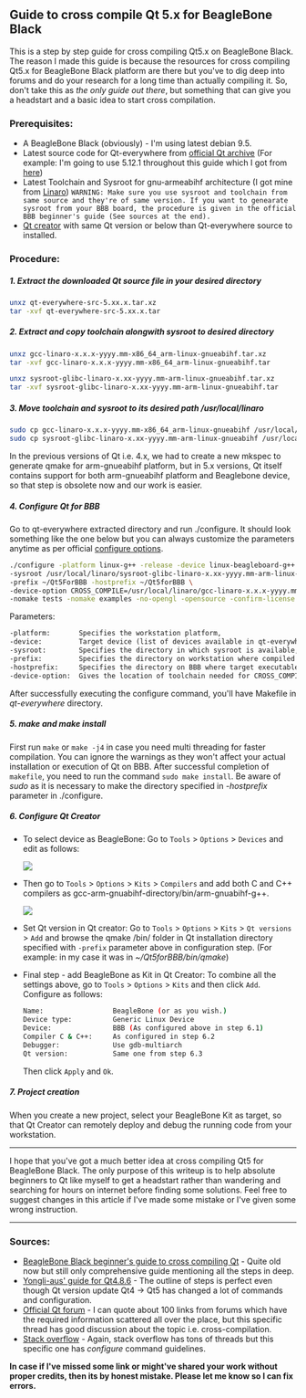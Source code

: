## Guide to cross compile Qt 5.x for BeagleBone Black 
This is a step by step guide for cross compiling Qt5.x on BeagleBone Black. The reason I made this guide is because the resources for cross compiling Qt5.x for BeagleBone Black platform are there but you've to dig deep into forums and do your research for a long time than actually compiling it. So, don't take this as *the only guide out there*, but something that can give you a headstart and a basic idea to start cross compilation.

### Prerequisites:
- A BeagleBone Black (obviously) - I'm using latest debian 9.5. 
- Latest source code for Qt-everywhere from [official Qt archive](https://download.qt.io/archive/qt/) (For example: I'm going to use 5.12.1 throughout this guide which I got from [here](https://download.qt.io/archive/qt/5.12/5.12.1/single/))
- Latest Toolchain and Sysroot for gnu-armeabihf architecture (I got mine from [Linaro](https://releases.linaro.org/components/toolchain/binaries/latest-7/arm-linux-gnueabihf/)) 
`WARNING: Make sure you use sysroot and toolchain from same source and they're of same version. If you want to genearate sysroot from your BBB board, the procedure is given in the official BBB beginner's guide (See sources at the end).`
- [Qt creator](https://www.qt.io/offline-installers) with same Qt version or below than Qt-everywhere source to installed. 

### Procedure:
##### 1. Extract the downloaded Qt source file in your desired directory
```sh
unxz qt-everywhere-src-5.xx.x.tar.xz
tar -xvf qt-everywhere-src-5.xx.x.tar
```

##### 2. Extract and copy toolchain alongwith sysroot to desired directory
```sh
unxz gcc-linaro-x.x.x-yyyy.mm-x86_64_arm-linux-gnueabihf.tar.xz
tar -xvf gcc-linaro-x.x.x-yyyy.mm-x86_64_arm-linux-gnueabihf.tar

unxz sysroot-glibc-linaro-x.xx-yyyy.mm-arm-linux-gnueabihf.tar.xz
tar -xvf sysroot-glibc-linaro-x.xx-yyyy.mm-arm-linux-gnueabihf.tar
```

##### 3. Move toolchain and sysroot to its desired path /usr/local/linaro
```sh
sudo cp gcc-linaro-x.x.x-yyyy.mm-x86_64_arm-linux-gnueabihf /usr/local/linaro/
sudo cp sysroot-glibc-linaro-x.xx-yyyy.mm-arm-linux-gnueabihf /usr/local/linaro/
```

In the previous versions of Qt i.e. 4.x, we had to create a new mkspec to generate qmake for arm-gnueabihf platform, but in 5.x versions, Qt itself contains support for both arm-gnueabihf platform and Beaglebone device, so that step is obsolete now and our work is easier.

##### 4. Configure Qt for BBB
Go to qt-everywhere extracted directory and run ./configure. It should look something like the one below but you can always customize the parameters anytime as per official [configure options](https://doc.qt.io/qt-5/configure-options.html).

```sh
./configure -platform linux-g++ -release -device linux-beagleboard-g++ \ 
-sysroot /usr/local/linaro/sysroot-glibc-linaro-x.xx-yyyy.mm-arm-linux-gnueabihf \
-prefix ~/Qt5ForBBB -hostprefix ~/Qt5forBBB \
-device-option CROSS_COMPILE=/usr/local/linaro/gcc-linaro-x.x.x-yyyy.mm-x86_64_arm-linux-gnueabihf/bin/arm-linux-gnueabihf- \
-nomake tests -nomake examples -no-opengl -opensource -confirm-license -reduce-exports -make libs 

```
Parameters:
```tex
-platform:       Specifies the workstation platform,
-device:         Target device (list of devices available in qt-everywhere/qtbase/mkspecs/devices),
-sysroot:        Specifies the directory in which sysroot is available,
-prefix:         Specifies the directory on workstation where compiled Qt and libs will be stored,
-hostprefix:     Specifies the directory on BBB where target executables will be exported,
-device-option:  Gives the location of toolchain needed for CROSS_COMPILE,
```
After successfully executing the configure command, you'll have Makefile in *qt-everywhere* directory.

##### 5. make and make install
First run `make` or `make -j4` in case you need multi threading for faster compilation. You can ignore the warnings as they won't affect your actual installation or execution of Qt on BBB. After successful completion of `makefile`,  you need to run the command `sudo make install`. Be aware of *sudo* as it is necessary to make the directory specified in *-hostprefix* parameter in ./configure.   

##### 6. Configure Qt Creator
- To select device as BeagleBone:
  Go to `Tools` > `Options` > `Devices` and edit as follows:
  
  ![](https://imgur.com/4qWRRb3l.png)

- Then go to `Tools` > `Options` > `Kits` > `Compilers` and add both C and C++ compilers as gcc-arm-gnuabihf-directory/bin/arm-gnuabihf-g++.
  
  ![](https://imgur.com/wONE05zl.png)

- Set Qt version in Qt creator:
  Go to `Tools` > `Options` > `Kits` > `Qt versions` > `Add` and browse the qmake /bin/ folder in Qt installation directory specified with `-prefix` parameter above in configuration step. (For example: in my case it was in *~/Qt5forBBB/bin/qmake*)

- Final step - add BeagleBone as Kit in Qt Creator:
  To combine all the settings above, go to `Tools` > `Options` > `Kits` and then click `Add`. Configure as follows:
  ```sh
  Name:                 BeagleBone (or as you wish.)
  Device type:          Generic Linux Device
  Device:               BBB (As configured above in step 6.1)
  Compiler C & C++:     As configured in step 6.2
  Debugger:             Use gdb-multiarch
  Qt version:           Same one from step 6.3
  ``` 
  Then click `Apply` and `Ok`.

##### 7. Project creation
When you create a new project, select your BeagleBone Kit as target, so that Qt Creator can remotely deploy and debug the running code from your workstation.

--------

I hope that you've got a much better idea at cross compiling Qt5 for BeagleBone Black. The only purpose of this writeup is to help absolute beginners to Qt like myself to get a headstart rather than wandering and searching for hours on internet before finding some solutions. Feel free to suggest changes in this article if I've made some mistake or I've given some wrong instruction. 

--------
### Sources:
- [BeagleBone Black beginner's guide to cross compiling Qt](https://wiki.qt.io/BeagleBone_Black_Beginners_Guide) - Quite old now but still only comprehensive guide mentioning all the steps in deep.
- [Yongli-aus' guide for Qt4.8.6](https://github.com/yongli-aus/qt-4.8.6-cross-compile-for-beaglebone-black) - The outline of steps is perfect even though Qt version update Qt4 -> Qt5 has changed a lot of commands and configuration.
- [Official Qt forum](https://forum.qt.io/topic/75565/i-need-a-qmake-for-the-beaglebone-black/13) - I can quote about 100 links from forums which have the required information scattered all over the place, but this specific thread has good discussion about the topic i.e. cross-compilation.
- [Stack overflow](https://stackoverflow.com/questions/44529558/qt-configure-issue-with-cross-compilation-device-and-xplatform) - Again, stack overflow has tons of threads but this specific one has *configure* command guidelines.

**In case if I've missed some link or might've shared your work without proper credits, then its by honest mistake. Please let me know so I can fix errors.**
